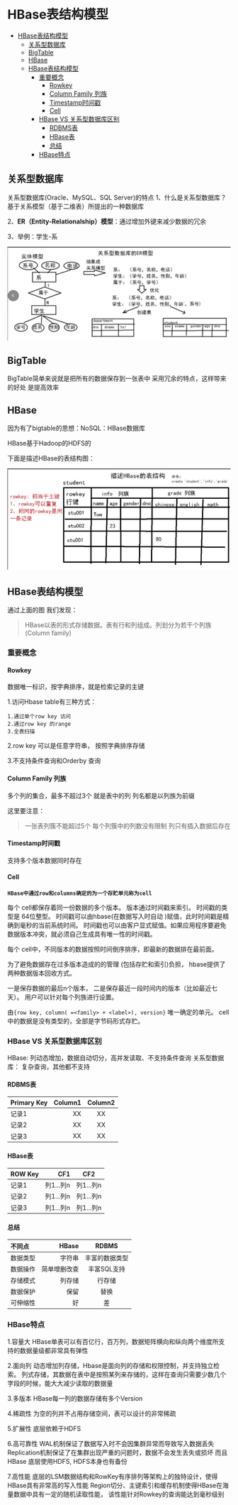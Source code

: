 # HBase表结构模型

<!-- TOC -->

- [HBase表结构模型](#hbase%e8%a1%a8%e7%bb%93%e6%9e%84%e6%a8%a1%e5%9e%8b)
  - [关系型数据库](#%e5%85%b3%e7%b3%bb%e5%9e%8b%e6%95%b0%e6%8d%ae%e5%ba%93)
  - [BigTable](#bigtable)
  - [HBase](#hbase)
  - [HBase表结构模型](#hbase%e8%a1%a8%e7%bb%93%e6%9e%84%e6%a8%a1%e5%9e%8b-1)
    - [重要概念](#%e9%87%8d%e8%a6%81%e6%a6%82%e5%bf%b5)
      - [Rowkey](#rowkey)
      - [Column Family 列族](#column-family-%e5%88%97%e6%97%8f)
      - [Timestamp时间戳](#timestamp%e6%97%b6%e9%97%b4%e6%88%b3)
      - [Cell](#cell)
    - [HBase VS 关系型数据库区别](#hbase-vs-%e5%85%b3%e7%b3%bb%e5%9e%8b%e6%95%b0%e6%8d%ae%e5%ba%93%e5%8c%ba%e5%88%ab)
      - [RDBMS表](#rdbms%e8%a1%a8)
      - [HBase表](#hbase%e8%a1%a8)
      - [总结](#%e6%80%bb%e7%bb%93)
    - [HBase特点](#hbase%e7%89%b9%e7%82%b9)

<!-- /TOC -->


## 关系型数据库

关系型数据库(Oracle、MySQL、SQL Server)的特点
   1、什么是关系型数据库？基于关系模型（基于二维表）所提出的一种数据库
   
   2、**ER（Entity-Relationalship）模型**：通过增加外键来减少数据的冗余
   
   3、举例：学生-系


![](https://raw.githubusercontent.com/Syncma/Figurebed/master/img/normal-table.png)



## BigTable

BigTable简单来说就是把所有的数据保存到一张表中
采用冗余的特点，这样带来的好处 是提高效率

## HBase
因为有了bigtable的思想：NoSQL：HBase数据库

HBase基于Hadoop的HDFS的

下面是描述HBase的表结构图：

![](https://raw.githubusercontent.com/Syncma/Figurebed/master/img/big-table.png)




## HBase表结构模型

通过上面的图 我们发现：

> HBase以表的形式存储数据。表有行和列组成。列划分为若干个列族(Column family)

### 重要概念

#### Rowkey 

数据唯一标识，按字典排序，就是检索记录的主键

1.访问Hbase table有三种方式：
```
1.通过单个row key 访问
2.通过row key 的range
3.全表扫描
```

2.row key 可以是任意字符串， 按照字典排序存储

3.不支持条件查询和Orderby 查询


#### Column Family 列族
多个列的集合，最多不超过3个
就是表中的列
列名都是以列族为前缀

这里要注意：
>一张表列簇不能超过5个
>每个列簇中的列数没有限制
>列只有插入数据后存在


#### Timestamp时间戳
 支持多个版本数据同时存在


#### Cell
**`HBase中通过row和columns确定的为一个存贮单元称为cell`**

每个 cell都保存着同一份数据的多个版本。
版本通过时间戳来索引。
时间戳的类型是 64位整型。
时间戳可以由hbase(在数据写入时自动 )赋值，此时时间戳是精确到毫秒的当前系统时间。
时间戳也可以由客户显式赋值。如果应用程序要避免数据版本冲突，就必须自己生成具有唯一性的时间戳。

每个 cell中，不同版本的数据按照时间倒序排序，即最新的数据排在最前面。

为了避免数据存在过多版本造成的的管理 (包括存贮和索引)负担，
hbase提供了两种数据版本回收方式。

一是保存数据的最后n个版本，
二是保存最近一段时间内的版本（比如最近七天）。
用户可以针对每个列族进行设置。
 

由`{row key, column( =<family> + <label>), version}` 唯一确定的单元。
cell中的数据是没有类型的，全部是字节码形式存贮。



### HBase VS 关系型数据库区别

HBase: 列动态增加，数据自动切分，高并发读取、不支持条件查询
关系型数据库： 复杂查询，其他都不支持


#### RDBMS表

| Primary Key | Column1 | Column2 |
| :---------- | ------: | :-----: |
| 记录1       |      XX |   XX    |
| 记录2       |      XX |   XX    |
| 记录3       |      XX |   XX    |



#### HBase表
| ROW Key |       CF1 |    CF2    |
| :------ | --------: | :-------: |
| 记录1   | 列1...列n | 列1...列n |
| 记录2   | 列1...列n | 列1...列n |
| 记录3   | 列1...列n | 列1...列n |


#### 总结
| 不同点   |        HBase |     RDBMS      |
| :------- | -----------: | :------------: |
| 数据类型 |       字符串 | 丰富的数据类型 |
| 数据操作 | 简单增删改查 |  丰富SQL支持   |
| 存储模式 |       列存储 |     行存储     |
| 数据保护 |         保留 |      替换      |
| 可伸缩性 |           好 |       差       |



### HBase特点

1.容量大
HBase单表可以有百亿行，百万列，数据矩阵横向和纵向两个维度所支持的数据量级都非常具有弹性

2.面向列
动态增加列存储，Hbase是面向列的存储和权限控制，并支持独立检索。
列式存储，其数据在表中是按照某列来存储的，这样在查询只需要少数几个字段的时候，能大大减少读取的数据量

3.多版本
HBase每一列的数据存储有多个Version

4.稀疏性
为空的列并不占用存储空间，表可以设计的非常稀疏

5.扩展性
底层依赖于HDFS

6.高可靠性
WAL机制保证了数据写入时不会因集群异常而导致写入数据丢失
Replication机制保证了在集群出现严重的问题时，数据不会发生丢失或损坏
而且HBase 底层使用HDFS, HDFS本身也有备份

7.高性能
底层的LSM数据结构和RowKey有序排列等架构上的独特设计，使得HBase具有非常高的写入性能
Region切分、主键索引和缓存机制使得HBase在海量数据中具有一定的随机读取性能，
该性能针对Rowkey的查询能达到毫秒级别